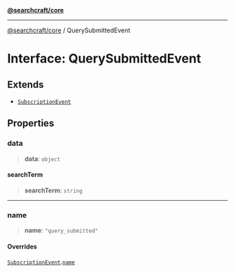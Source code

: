 [**@searchcraft/core**](/reference/sdk/core/README.md)

***

[@searchcraft/core](/reference/sdk/core/globals.md) / QuerySubmittedEvent

# Interface: QuerySubmittedEvent

## Extends

- [`SubscriptionEvent`](/reference/sdk/core/interfaces/SubscriptionEvent.md)

## Properties

### data

> **data**: `object`

#### searchTerm

> **searchTerm**: `string`

***

### name

> **name**: `"query_submitted"`

#### Overrides

[`SubscriptionEvent`](/reference/sdk/core/interfaces/SubscriptionEvent.md).[`name`](/reference/sdk/core/interfaces/SubscriptionEvent.md#name)
